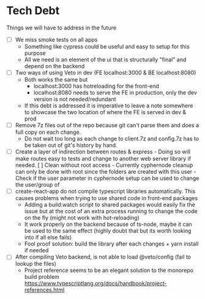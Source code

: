 # Tech Debt

Things we will have to address in the future

- [ ] We miss smoke tests on all apps
  - Something like cypress could be useful and easy to setup for this purpose
  - All we need is an element of the ui that is structurally "final" and depend on the backend
- [ ] Two ways of using Veto in dev (FE localhost:3000 & BE localhost:8080)
  - Both works the same but
    - localhost:3000 has hotreloading for the front-end
    - localhost:8080 needs to serve the FE in production, only the dev version is not needed/redundant
  - If this debt is addressed it is imperative to leave a note somewhere to showcase the two location of where the FE is served in dev & prod
- [ ] Remove 7z files out of the repo because git can't parse them and does a full copy on each change.
  - Do not wait too long as each change to client.7z and config.7z has to be taken out of git's history by hand.
- [ ] Create a layer of indirection between routes & express - Doing so will make routes easy to tests and change to another web server library if needed.
      [ ] Clean without root access - Currently cyphernode cleanup can only be done with root since the folders are created with this user - Check if the user parameter in cyphernode setup can be used to change the user/group of
- [ ] create-react-app do not compile typescript libraries automatically. This causes problems when trying to use shared code in front-end packages
  - Adding a build:watch script to shared packages would easily fix the issue but at the cost of an extra process running to change the code on the fly (might not work with hot-reloading)
  - It work properly on the backend because of ts-node, maybe it can be used to the same effect (highly doubt that but its worth looking into if all else fails)
  - Fool proof solution: build the library after each changes + yarn install if needed
- [ ] After compiling Veto backend, is not able to load @veto/config (fail to lookup the files)
  - Project reference seems to be an elegant solution to the monorepo build problem https://www.typescriptlang.org/docs/handbook/project-references.html

